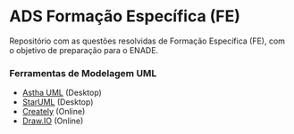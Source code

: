 # ADS Formação Específica (FE)

Repositório com as questões resolvidas de Formação Específica (FE), com o objetivo de preparação para o ENADE.

### Ferramentas de Modelagem UML
- [Astha UML](https://astah.net/products/astah-uml/) (Desktop)
- [StarUML](http://staruml.io/) (Desktop)
- [Creately](https://creately.com/) (Online)
- [Draw.IO](https://app.diagrams.net/) (Online)
